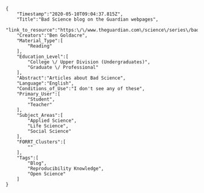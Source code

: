 
    {
        "Timestamp":"2020-05-10T09:04:37.815Z",
        "Title":"Bad Science blog on the Guardian webpages",
        "link_to_resource":"https:\/\/www.theguardian.com\/science\/series\/badscience",
        "Creators":"Ben Goldacre",
        "Material_Type":[
            "Reading"
        ],
        "Education_Level":[
            "College \/ Upper Division (Undergraduates)",
            "Graduate \/ Professional"
        ],
        "Abstract":"Articles about Bad Science",
        "Language":"English",
        "Conditions_of_Use":"I don't see any of these",
        "Primary_User":[
            "Student",
            "Teacher"
        ],
        "Subject_Areas":[
            "Applied Science",
            "Life Science",
            "Social Science"
        ],
        "FORRT_Clusters":[
            ""
        ],
        "Tags":[
            "Blog",
            "Reproducibility Knowledge",
            "Open Science"
        ]
    }
